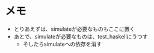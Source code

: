 メモ
====

* とりあえずは、simulateが必要なものもここに置く
* あとで、simulateが必要なものは、test\_haskellにうつす
	+ そしたらsimulateへの依存を消す

